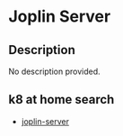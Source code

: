# Joplin Server

## Description

No description provided.

## k8 at home search

- [joplin-server](https://nanne.dev/k8s-at-home-search/#/joplin-server)
